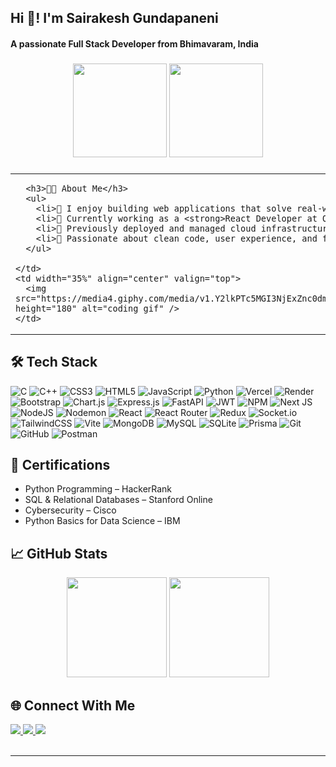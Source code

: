 <h2 align="left">Hi 👋! I'm Sairakesh Gundapaneni</h2>
<h4 align="left">A passionate Full Stack Developer from Bhimavaram, India</h4>

###

<div align="center">
  <img src="https://github-readme-stats.vercel.app/api?username=sairakesh118&show_icons=true&count_private=true&theme=dracula&hide_border=false" height="150" />
  <img src="https://github-readme-stats.vercel.app/api/top-langs?username=sairakesh118&layout=compact&langs_count=6&theme=dracula&hide_border=false" height="150" />
</div>

###

<table>
  <tr>
    <td width="65%" valign="top">

      <h3>🧑‍💻 About Me</h3>
      <ul>
        <li>🔹 I enjoy building web applications that solve real-world problems using the <strong>MERN stack</strong>.</li>
        <li>🔹 Currently working as a <strong>React Developer at Qfloo AI</strong>, crafting dynamic UI tools and workflow builders.</li>
        <li>🔹 Previously deployed and managed cloud infrastructure using <strong>AWS (EC2, S3, RDS)</strong> during my internship at NIELIT.</li>
        <li>🔹 Passionate about clean code, user experience, and full-stack performance.</li>
      </ul>

    </td>
    <td width="35%" align="center" valign="top">
      <img src="https://media4.giphy.com/media/v1.Y2lkPTc5MGI3NjExZnc0dm14bjdiZHVncjc1ZzFwZHkzMnhmOXczb2NtdnhmMHhodWtrayZlcD12MV9pbnRlcm5hbF9naWZfYnlfaWQmY3Q9Zw/RbDKaczqWovIugyJmW/giphy.gif" height="180" alt="coding gif" />
    </td>
  </tr>
</table>


## 🛠️ Tech Stack

![C](https://img.shields.io/badge/c-%2300599C.svg?style=for-the-badge&logo=c&logoColor=white) ![C++](https://img.shields.io/badge/c++-%2300599C.svg?style=for-the-badge&logo=c%2B%2B&logoColor=white) ![CSS3](https://img.shields.io/badge/css3-%231572B6.svg?style=for-the-badge&logo=css3&logoColor=white) ![HTML5](https://img.shields.io/badge/html5-%23E34F26.svg?style=for-the-badge&logo=html5&logoColor=white) ![JavaScript](https://img.shields.io/badge/javascript-%23323330.svg?style=for-the-badge&logo=javascript&logoColor=%23F7DF1E) ![Python](https://img.shields.io/badge/python-3670A0?style=for-the-badge&logo=python&logoColor=ffdd54) ![Vercel](https://img.shields.io/badge/vercel-%23000000.svg?style=for-the-badge&logo=vercel&logoColor=white) ![Render](https://img.shields.io/badge/Render-%46E3B7.svg?style=for-the-badge&logo=render&logoColor=white) ![Bootstrap](https://img.shields.io/badge/bootstrap-%238511FA.svg?style=for-the-badge&logo=bootstrap&logoColor=white) ![Chart.js](https://img.shields.io/badge/chart.js-F5788D.svg?style=for-the-badge&logo=chart.js&logoColor=white) ![Express.js](https://img.shields.io/badge/express.js-%23404d59.svg?style=for-the-badge&logo=express&logoColor=%2361DAFB) ![FastAPI](https://img.shields.io/badge/FastAPI-005571?style=for-the-badge&logo=fastapi) ![JWT](https://img.shields.io/badge/JWT-black?style=for-the-badge&logo=JSON%20web%20tokens) ![NPM](https://img.shields.io/badge/NPM-%23CB3837.svg?style=for-the-badge&logo=npm&logoColor=white) ![Next JS](https://img.shields.io/badge/Next-black?style=for-the-badge&logo=next.js&logoColor=white) ![NodeJS](https://img.shields.io/badge/node.js-6DA55F?style=for-the-badge&logo=node.js&logoColor=white) ![Nodemon](https://img.shields.io/badge/NODEMON-%23323330.svg?style=for-the-badge&logo=nodemon&logoColor=%BBDEAD) ![React](https://img.shields.io/badge/react-%2320232a.svg?style=for-the-badge&logo=react&logoColor=%2361DAFB) ![React Router](https://img.shields.io/badge/React_Router-CA4245?style=for-the-badge&logo=react-router&logoColor=white) ![Redux](https://img.shields.io/badge/redux-%23593d88.svg?style=for-the-badge&logo=redux&logoColor=white) ![Socket.io](https://img.shields.io/badge/Socket.io-black?style=for-the-badge&logo=socket.io&badgeColor=010101) ![TailwindCSS](https://img.shields.io/badge/tailwindcss-%2338B2AC.svg?style=for-the-badge&logo=tailwind-css&logoColor=white) ![Vite](https://img.shields.io/badge/vite-%23646CFF.svg?style=for-the-badge&logo=vite&logoColor=white) ![MongoDB](https://img.shields.io/badge/MongoDB-%234ea94b.svg?style=for-the-badge&logo=mongodb&logoColor=white) ![MySQL](https://img.shields.io/badge/mysql-4479A1.svg?style=for-the-badge&logo=mysql&logoColor=white) ![SQLite](https://img.shields.io/badge/sqlite-%2307405e.svg?style=for-the-badge&logo=sqlite&logoColor=white) ![Prisma](https://img.shields.io/badge/Prisma-3982CE?style=for-the-badge&logo=Prisma&logoColor=white) ![Git](https://img.shields.io/badge/git-%23F05033.svg?style=for-the-badge&logo=git&logoColor=white) ![GitHub](https://img.shields.io/badge/github-%23121011.svg?style=for-the-badge&logo=github&logoColor=white) ![Postman](https://img.shields.io/badge/Postman-FF6C37?style=for-the-badge&logo=postman&logoColor=white)

###

## 📜 Certifications

- Python Programming – HackerRank  
- SQL & Relational Databases – Stanford Online  
- Cybersecurity – Cisco  
- Python Basics for Data Science – IBM  

###

## 📈 GitHub Stats

<div align="center">
  <img src="https://github-readme-stats.vercel.app/api?username=sairakesh118&theme=dark&hide_border=false&count_private=true&show_icons=true" height="160" />
  <img src="https://nirzak-streak-stats.vercel.app/?user=sairakesh118&theme=dark&hide_border=false" height="160" />
</div>

###

## 🌐 Connect With Me

<div align="left">
  <a href="mailto:sairakesh150@gmail.com">
    <img src="https://img.shields.io/badge/Email-D14836?style=for-the-badge&logo=gmail&logoColor=white" />
  </a>
  <a href="https://www.linkedin.com/in/sairakesh-gundapaneni-a2267525a/" target="_blank">
    <img src="https://img.shields.io/badge/LinkedIn-0077B5?style=for-the-badge&logo=linkedin&logoColor=white" />
  </a>
  <a href="https://github.com/sairakesh118" target="_blank">
    <img src="https://img.shields.io/badge/GitHub-171515?style=for-the-badge&logo=github&logoColor=white" />
  </a>
</div>

<br clear="both" />

---





